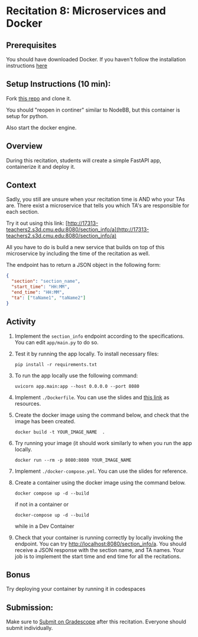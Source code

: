 # Recitation 8: Microservices and Docker

## Prerequisites

You should have downloaded Docker. If you haven't follow the installation instructions [here](https://docs.docker.com/get-docker/)

## Setup Instructions (10 min):

Fork [this repo](https://github.com/CMU-313/f25-docker-recitation) and clone it.

You should "reopen in continer" similar to NodeBB, but this container is setup for python.

Also start the docker engine.

## Overview

During this recitation, students will create a simple FastAPI app, containerize it and deploy it.

## Context

Sadly, you still are unsure when your recitation time is AND who your TAs are. There exist a microservice that tells you which TA's are responsible for each section.

Try it out using this link: [http://17313-teachers2.s3d.cmu.edu:8080/section_info/a](http://17313-teachers2.s3d.cmu.edu:8080/section_info/a)

All you have to do is build a new service that builds on top of this microservice by including the time of the recitation as well.

The endpoint has to return a JSON object in the following form:

```json
{
  "section": "section_name",
  "start_time": "HH:MM",
  "end_time": "HH:MM",
  "ta": ["taName1", "taName2"]
}
```

## Activity

1. Implement the `section_info` endpoint according to the specifications. You can edit `app/main.py` to do so.
2. Test it by running the app locally.
   To install necessary files:

   ```terminal
   pip install -r requirements.txt
   ```

3. To run the app locally use the following command:

   ```terminal
   uvicorn app.main:app --host 0.0.0.0 --port 8080
   ```

4. Implement `./Dockerfile`. You can use the slides and [this link](https://docs.docker.com/engine/reference/builder/) as resources.
5. Create the docker image using the command below, and check that the image has been created.

   ```terminal
   docker build -t YOUR_IMAGE_NAME  .
   ```

6. Try running your image (it should work similarly to when you run the app locally.
   ```terminal
   docker run --rm -p 8080:8080 YOUR_IMAGE_NAME
   ```

7. Implement `./docker-compose.yml`. You can use the slides for reference.
8. Create a container using the docker image using the command below.

   ```terminal
   docker compose up -d --build
   ```
   if not in a container or
   ```terminal
   docker-compose up -d --build
   ```
   while in a Dev Container

10. Check that your container is running correctly by locally invoking the endpoint.
   You can try [http://localhost:8080/section_info/a](http://localhost:8080/section_info/a).
    You should receive a JSON response with the section name, and TA names. Your job is to implement the start time and end time for all the recitations.

## Bonus

Try deploying your container by running it in codespaces

## Submission: 
Make sure to [Submit on Gradescope](https://www.gradescope.com/courses/1086939/assignments/7049021/submissions) after this recitation. Everyone should submit individually.
